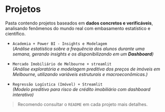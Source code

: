 # Projetos

Pasta contendo projetos baseados em **dados concretos e verificáveis**, analisando fenômenos do mundo real com embasamento estatístico e científico.  

- `Academia + Power BI - Insights e Modelagem`  
  (*Análise estatística sobre a frequência dos alunos durante uma semana, gerando insights e os disponibilizando em um **Dashboard**)*
  
- `Mercado Imobiliário de Melbourne + streamlit`  
  *(Análise exploratória e modelagem preditiva dos preços de imóveis em Melbourne, utilizando variáveis estruturais e macroeconômicas.)*

- `Regressão Logística (Imóvel) + Streamlit`  
  *(Modelo preditivo para risco de crédito imobiliário com dashboard interativo)*  


> Recomendo consultar o `README` em cada projeto mais detalhes.  
